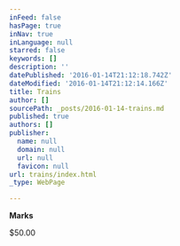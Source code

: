 ```yaml
---
inFeed: false
hasPage: true
inNav: true
inLanguage: null
starred: false
keywords: []
description: ''
datePublished: '2016-01-14T21:12:18.742Z'
dateModified: '2016-01-14T21:12:14.166Z'
title: Trains
author: []
sourcePath: _posts/2016-01-14-trains.md
published: true
authors: []
publisher:
  name: null
  domain: null
  url: null
  favicon: null
url: trains/index.html
_type: WebPage

---
```

**Marks**

$50.00